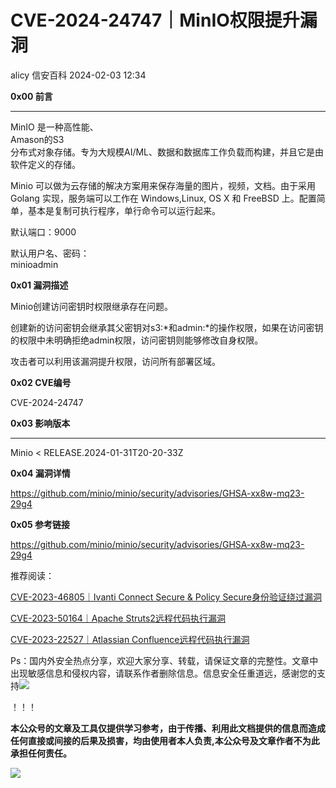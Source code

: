 #  CVE-2024-24747｜MinIO权限提升漏洞   
alicy  信安百科   2024-02-03 12:34  
  
**0x00 前言**  
  
****  
MinIO 是一种高性能、  
Amason的S3  
分布式对象存储。专为大规模AI/ML、数据和数据库工作负载而构建，并且它是由软件定义的存储。  
  
Minio 可以做为云存储的解决方案用来保存海量的图片，视频，文档。由于采用 Golang 实现，服务端可以工作在 Windows,Linux, OS X 和 FreeBSD 上。配置简单，基本是复制可执行程序，单行命令可以运行起来。  
  
  
默认端口：9000  
  
默认用户名、密码：  
minioadmin  
  
  
**0x01 漏洞描述**  
  
  
Minio创建访问密钥时权限继承存在问题。  
  
  
创建新的访问密钥会继承其父密钥对s3:*和admin:*的操作权限，如果在访问密钥的权限中未明确拒绝admin权限，访问密钥则能够修改自身权限。  
  
攻击者可以利用该漏洞提升权限，访问所有部署区域。  
  
  
  
**0x02 CVE编号**  
  
  
CVE-2024-24747  
  
  
  
**0x03 影响版本**  
  
****  
Minio < RELEASE.2024-01-31T20-20-33Z  
  
  
  
**0x04 漏洞详情**  
  
  
https://github.com/minio/minio/security/advisories/GHSA-xx8w-mq23-29g4  
  
  
  
**0x05 参考链接**  
  
  
https://github.com/minio/minio/security/advisories/GHSA-xx8w-mq23-29g4  
  
  
  
  
推荐阅读：  
  
  
[CVE-2023-46805｜Ivanti Connect Secure & Policy Secure身份验证绕过漏洞](http://mp.weixin.qq.com/s?__biz=Mzg2ODcxMjYzMA==&mid=2247484862&idx=1&sn=34530f37a906411feead2651ac0db9cb&chksm=cea96c67f9dee571322d554a3702c75a9236dd5325e15a3b3bcc7f21f790005a1476c35f5a77&scene=21#wechat_redirect)  
  
  
  
[CVE-2023-50164｜Apache Struts2远程代码执行漏洞](http://mp.weixin.qq.com/s?__biz=Mzg2ODcxMjYzMA==&mid=2247484779&idx=1&sn=002e8fd140b6d6bb14f80972d2fd8f88&chksm=cea96cb2f9dee5a449b897356b5e3f0ad20249b834870b91d7ed19a71469e644b98cd9014819&scene=21#wechat_redirect)  
  
  
  
[CVE-2023-22527｜Atlassian Confluence远程代码执行漏洞](http://mp.weixin.qq.com/s?__biz=Mzg2ODcxMjYzMA==&mid=2247484842&idx=2&sn=209c3c0ca1fda97369ad078cdf343324&chksm=cea96c73f9dee565f688074ea55d7919ca2580c3a1f2e6d9f6490baf8bc80a55e078e8b25609&scene=21#wechat_redirect)  
  
  
  
  
Ps：国内外安全热点分享，欢迎大家分享、转载，请保证文章的完整性。文章中出现敏感信息和侵权内容，请联系作者删除信息。信息安全任重道远，感谢您的支持![](https://mmbiz.qpic.cn/mmbiz_png/Whm7t4Je6urTIficI8UhQibwpYWx4ic7Bk40AJlXrgx3icofWCbd5cbJFheld132R8exvlHnicn0AUjHLmVok4wV9qA/640?wx_fmt=png&wxfrom=5&wx_lazy=1&wx_co=1 "")  
  
！！！  
  
  
**本公众号的文章及工具仅提供学习参考，由于传播、利用此文档提供的信息而造成任何直接或间接的后果及损害，均由使用者本人负责,本公众号及文章作者不为此承担任何责任。**  
  
![](https://mmbiz.qpic.cn/mmbiz_png/Whm7t4Je6uqQ24S6worK6npevNP8p1uPc9jQeMAib2iaibBnibOzFaIbD0KlvsEtUAmL3xdbJJnWk74Y1KfBcIazzw/640?wx_fmt=png "")  
  
  
